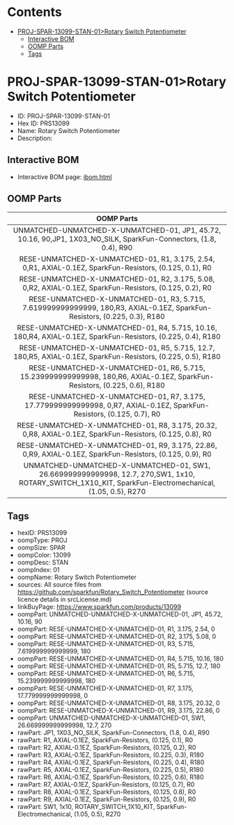 



Contents
========

* [PROJ-SPAR-13099-STAN-01>Rotary Switch Potentiometer](#proj-spar-13099-stan-01rotary-switch-potentiometer)
	* [Interactive BOM](#interactive-bom)
	* [OOMP Parts](#oomp-parts)
	* [Tags](#tags)

# PROJ-SPAR-13099-STAN-01>Rotary Switch Potentiometer

- ID: PROJ-SPAR-13099-STAN-01
- Hex ID: PRS13099
- Name: Rotary Switch Potentiometer
- Description: 

## Interactive BOM

- Interactive BOM page: [ibom.html](kicad/bom/ibom.html)

## OOMP Parts
  

|OOMP Parts|
| :---: |
|UNMATCHED-UNMATCHED-X-UNMATCHED-01, JP1, 45.72, 10.16, 90,JP1, 1X03_NO_SILK, SparkFun-Connectors, (1.8, 0.4), R90|
|RESE-UNMATCHED-X-UNMATCHED-01, R1, 3.175, 2.54, 0,R1, AXIAL-0.1EZ, SparkFun-Resistors, (0.125, 0.1), R0|
|RESE-UNMATCHED-X-UNMATCHED-01, R2, 3.175, 5.08, 0,R2, AXIAL-0.1EZ, SparkFun-Resistors, (0.125, 0.2), R0|
|RESE-UNMATCHED-X-UNMATCHED-01, R3, 5.715, 7.619999999999999, 180,R3, AXIAL-0.1EZ, SparkFun-Resistors, (0.225, 0.3), R180|
|RESE-UNMATCHED-X-UNMATCHED-01, R4, 5.715, 10.16, 180,R4, AXIAL-0.1EZ, SparkFun-Resistors, (0.225, 0.4), R180|
|RESE-UNMATCHED-X-UNMATCHED-01, R5, 5.715, 12.7, 180,R5, AXIAL-0.1EZ, SparkFun-Resistors, (0.225, 0.5), R180|
|RESE-UNMATCHED-X-UNMATCHED-01, R6, 5.715, 15.239999999999998, 180,R6, AXIAL-0.1EZ, SparkFun-Resistors, (0.225, 0.6), R180|
|RESE-UNMATCHED-X-UNMATCHED-01, R7, 3.175, 17.779999999999998, 0,R7, AXIAL-0.1EZ, SparkFun-Resistors, (0.125, 0.7), R0|
|RESE-UNMATCHED-X-UNMATCHED-01, R8, 3.175, 20.32, 0,R8, AXIAL-0.1EZ, SparkFun-Resistors, (0.125, 0.8), R0|
|RESE-UNMATCHED-X-UNMATCHED-01, R9, 3.175, 22.86, 0,R9, AXIAL-0.1EZ, SparkFun-Resistors, (0.125, 0.9), R0|
|UNMATCHED-UNMATCHED-X-UNMATCHED-01, SW1, 26.669999999999998, 12.7, 270,SW1, 1x10, ROTARY_SWITCH_1X10_KIT, SparkFun-Electromechanical, (1.05, 0.5), R270|

## Tags

- hexID: PRS13099
- oompType: PROJ
- oompSize: SPAR
- oompColor: 13099
- oompDesc: STAN
- oompIndex: 01
- oompName: Rotary Switch Potentiometer
- sources: All source files from https://github.com/sparkfun/Rotary_Switch_Potentiometer (source licence details in srcLicense.md)
- linkBuyPage: https://www.sparkfun.com/products/13099
- oompPart: UNMATCHED-UNMATCHED-X-UNMATCHED-01, JP1, 45.72, 10.16, 90
- oompPart: RESE-UNMATCHED-X-UNMATCHED-01, R1, 3.175, 2.54, 0
- oompPart: RESE-UNMATCHED-X-UNMATCHED-01, R2, 3.175, 5.08, 0
- oompPart: RESE-UNMATCHED-X-UNMATCHED-01, R3, 5.715, 7.619999999999999, 180
- oompPart: RESE-UNMATCHED-X-UNMATCHED-01, R4, 5.715, 10.16, 180
- oompPart: RESE-UNMATCHED-X-UNMATCHED-01, R5, 5.715, 12.7, 180
- oompPart: RESE-UNMATCHED-X-UNMATCHED-01, R6, 5.715, 15.239999999999998, 180
- oompPart: RESE-UNMATCHED-X-UNMATCHED-01, R7, 3.175, 17.779999999999998, 0
- oompPart: RESE-UNMATCHED-X-UNMATCHED-01, R8, 3.175, 20.32, 0
- oompPart: RESE-UNMATCHED-X-UNMATCHED-01, R9, 3.175, 22.86, 0
- oompPart: UNMATCHED-UNMATCHED-X-UNMATCHED-01, SW1, 26.669999999999998, 12.7, 270
- rawPart: JP1, 1X03_NO_SILK, SparkFun-Connectors, (1.8, 0.4), R90
- rawPart: R1, AXIAL-0.1EZ, SparkFun-Resistors, (0.125, 0.1), R0
- rawPart: R2, AXIAL-0.1EZ, SparkFun-Resistors, (0.125, 0.2), R0
- rawPart: R3, AXIAL-0.1EZ, SparkFun-Resistors, (0.225, 0.3), R180
- rawPart: R4, AXIAL-0.1EZ, SparkFun-Resistors, (0.225, 0.4), R180
- rawPart: R5, AXIAL-0.1EZ, SparkFun-Resistors, (0.225, 0.5), R180
- rawPart: R6, AXIAL-0.1EZ, SparkFun-Resistors, (0.225, 0.6), R180
- rawPart: R7, AXIAL-0.1EZ, SparkFun-Resistors, (0.125, 0.7), R0
- rawPart: R8, AXIAL-0.1EZ, SparkFun-Resistors, (0.125, 0.8), R0
- rawPart: R9, AXIAL-0.1EZ, SparkFun-Resistors, (0.125, 0.9), R0
- rawPart: SW1, 1x10, ROTARY_SWITCH_1X10_KIT, SparkFun-Electromechanical, (1.05, 0.5), R270
